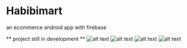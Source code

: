 # Habibimart
an ecommerce android app with firebase 

** project still in development **
![alt text](https://github.com/sawood14012/Habibimart/blob/master/Screenshot_20190304-112836.jpg)
![alt text](https://github.com/sawood14012/Habibimart/blob/master/Screenshot_20190304-112250.jpg)
![alt text](https://github.com/sawood14012/Habibimart/blob/master/Screenshot_20190304-112300.jpg)
![alt text](https://github.com/sawood14012/Habibimart/blob/master/Screenshot_20190304-112433.jpg)

